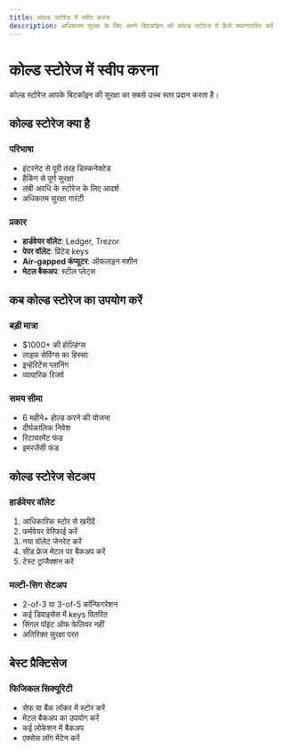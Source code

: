 ```yaml
---
title: कोल्ड स्टोरेज में स्वीप करना
description: अधिकतम सुरक्षा के लिए अपने बिटकॉइन को कोल्ड स्टोरेज में कैसे स्थानांतरित करें
---
```


# कोल्ड स्टोरेज में स्वीप करना

कोल्ड स्टोरेज आपके बिटकॉइन की सुरक्षा का सबसे उच्च स्तर प्रदान करता है।

## कोल्ड स्टोरेज क्या है

### परिभाषा
- इंटरनेट से पूरी तरह डिस्कनेक्टेड
- हैकिंग से पूर्ण सुरक्षा
- लंबी अवधि के स्टोरेज के लिए आदर्श
- अधिकतम सुरक्षा गारंटी

### प्रकार
- **हार्डवेयर वॉलेट**: Ledger, Trezor
- **पेपर वॉलेट**: प्रिंटेड keys
- **Air-gapped कंप्यूटर**: ऑफलाइन मशीन
- **मेटल बैकअप**: स्टील प्लेट्स

## कब कोल्ड स्टोरेज का उपयोग करें

### बड़ी मात्रा
- $1000+ की होल्डिंग्स
- लाइफ सेविंग्स का हिस्सा
- इन्हेरिटेंस प्लानिंग
- व्यापारिक रिजर्व

### समय सीमा
- 6 महीने+ होल्ड करने की योजना
- दीर्घकालिक निवेश
- रिटायरमेंट फंड
- इमरजेंसी फंड

## कोल्ड स्टोरेज सेटअप

### हार्डवेयर वॉलेट
1. आधिकारिक स्टोर से खरीदें
2. फर्मवेयर वेरिफाई करें
3. नया वॉलेट जेनरेट करें
4. सीड फ्रेज मेटल पर बैकअप करें
5. टेस्ट ट्रांजैक्शन करें

### मल्टी-सिग सेटअप
- 2-of-3 या 3-of-5 कॉन्फिगरेशन
- कई डिवाइसेस में keys वितरित
- सिंगल पॉइंट ऑफ फेलियर नहीं
- अतिरिक्त सुरक्षा परत

## बेस्ट प्रैक्टिसेज

### फिजिकल सिक्यूरिटी
- सेफ या बैंक लॉकर में स्टोर करें
- मेटल बैकअप का उपयोग करें
- कई लोकेशन में बैकअप
- एक्सेस लॉग मेंटेन करें